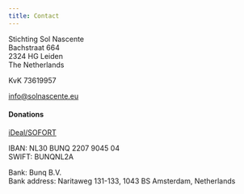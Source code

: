 ```yaml
---
title: Contact
---
```


Stichting Sol Nascente<br>
Bachstraat 664<br>
2324 HG Leiden<br>
The Netherlands

KvK 73619957

[info@solnascente.eu](mailto:info@solnascente.eu)

#### Donations

[iDeal/SOFORT](https://bunq.me/solnascente)

IBAN: NL30 BUNQ 2207 9045 04<br>
SWIFT: BUNQNL2A

Bank: Bunq B.V.<br>
Bank address: Naritaweg 131-133, 1043 BS Amsterdam, Netherlands


